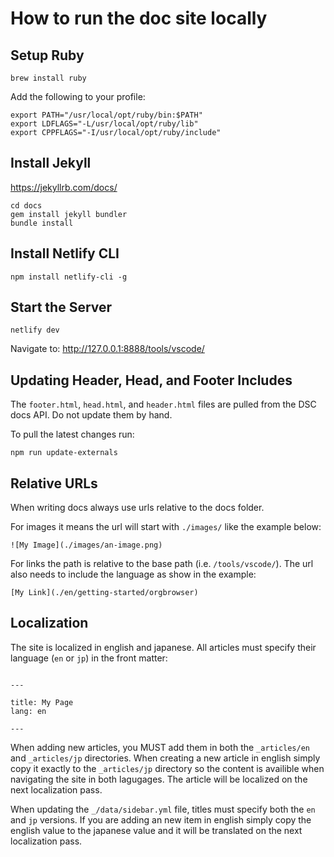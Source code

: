 # How to run the doc site locally

## Setup Ruby

```
brew install ruby
```

Add the following to your profile:

```
export PATH="/usr/local/opt/ruby/bin:$PATH"
export LDFLAGS="-L/usr/local/opt/ruby/lib"
export CPPFLAGS="-I/usr/local/opt/ruby/include"
```

## Install Jekyll

https://jekyllrb.com/docs/

```
cd docs
gem install jekyll bundler
bundle install
```

## Install Netlify CLI

```
npm install netlify-cli -g
```

## Start the Server

```
netlify dev
```

Navigate to: http://127.0.0.1:8888/tools/vscode/

## Updating Header, Head, and Footer Includes

The `footer.html`, `head.html`, and `header.html` files are pulled from the DSC docs API. Do not update them by hand.

To pull the latest changes run:

```
npm run update-externals
```

## Relative URLs

When writing docs always use urls relative to the docs folder.

For images it means the url will start with `./images/` like the example below:

```
![My Image](./images/an-image.png)
```

For links the path is relative to the base path (i.e. `/tools/vscode/`). The url also needs to include the language as show in the example:

```
[My Link](./en/getting-started/orgbrowser)
```

## Localization

The site is localized in english and japanese. All articles must specify their language (`en` or `jp`) in the front matter:

```

---

title: My Page
lang: en

---

```

When adding new articles, you MUST add them in both the `_articles/en` and `_articles/jp` directories. When creating a new article in english simply copy it exactly to the `_articles/jp` directory so the content is availible when navigating the site in both lagugages. The article will be localized on the next localization pass.

When updating the `_/data/sidebar.yml` file, titles must specify both the `en` and `jp` versions. If you are adding an new item in english simply copy the english value to the japanese value and it will be translated on the next localization pass.

```

```
